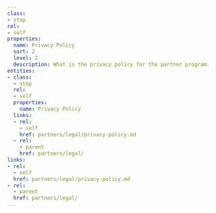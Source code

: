 ```yaml
---
class:
- stop
rel:
- self
properties:
  name: Privacy Policy
  sort: 2
  level: 2
  description: What is the privacy policy for the partner program.
entities:
- class:
  - stop
  rel:
  - self
  properties:
    name: Privacy Policy
  links:
  - rel:
    - self
    href: partners/legal/privacy-policy.md
  - rel:
    - parent
    href: partners/legal/
links:
- rel:
  - self
  href: partners/legal/privacy-policy.md
- rel:
  - parent
  href: partners/legal/
...
```

